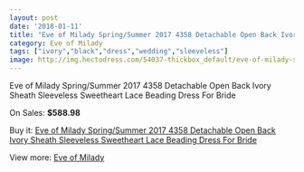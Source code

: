 ```yaml
---
layout: post
date: '2018-01-11'
title: "Eve of Milady Spring/Summer 2017 4358 Detachable Open Back Ivory Sheath Sleeveless Sweetheart Lace Beading Dress For Bride"
category: Eve of Milady
tags: ["ivory","black","dress","wedding","sleeveless"]
image: http://img.hectodress.com/54037-thickbox_default/eve-of-milady-spring-summer-2017-4358-detachable-open-back-ivory-sheath-sleeveless-sweetheart-lace-beading-dress-for-bride.jpg
---
```

Eve of Milady Spring/Summer 2017 4358 Detachable Open Back Ivory Sheath Sleeveless Sweetheart Lace Beading Dress For Bride

On Sales: **$588.98**
<a href="https://www.hectodress.com/eve-of-milady/16891-eve-of-milady-spring-summer-2017-4358-detachable-open-back-ivory-sheath-sleeveless-sweetheart-lace-beading-dress-for-bride.html"><amp-img layout="responsive" width="600" height="600" src="//img.hectodress.com/54037-thickbox_default/eve-of-milady-spring-summer-2017-4358-detachable-open-back-ivory-sheath-sleeveless-sweetheart-lace-beading-dress-for-bride.jpg" alt="Eve of Milady Spring/Summer 2017 4358 Detachable Open Back Ivory Sheath Sleeveless Sweetheart Lace Beading Dress For Bride 0" /></a>
<a href="https://www.hectodress.com/eve-of-milady/16891-eve-of-milady-spring-summer-2017-4358-detachable-open-back-ivory-sheath-sleeveless-sweetheart-lace-beading-dress-for-bride.html"><amp-img layout="responsive" width="600" height="600" src="//img.hectodress.com/54043-thickbox_default/eve-of-milady-spring-summer-2017-4358-detachable-open-back-ivory-sheath-sleeveless-sweetheart-lace-beading-dress-for-bride.jpg" alt="Eve of Milady Spring/Summer 2017 4358 Detachable Open Back Ivory Sheath Sleeveless Sweetheart Lace Beading Dress For Bride 1" /></a>
<a href="https://www.hectodress.com/eve-of-milady/16891-eve-of-milady-spring-summer-2017-4358-detachable-open-back-ivory-sheath-sleeveless-sweetheart-lace-beading-dress-for-bride.html"><amp-img layout="responsive" width="600" height="600" src="//img.hectodress.com/54042-thickbox_default/eve-of-milady-spring-summer-2017-4358-detachable-open-back-ivory-sheath-sleeveless-sweetheart-lace-beading-dress-for-bride.jpg" alt="Eve of Milady Spring/Summer 2017 4358 Detachable Open Back Ivory Sheath Sleeveless Sweetheart Lace Beading Dress For Bride 2" /></a>
<a href="https://www.hectodress.com/eve-of-milady/16891-eve-of-milady-spring-summer-2017-4358-detachable-open-back-ivory-sheath-sleeveless-sweetheart-lace-beading-dress-for-bride.html"><amp-img layout="responsive" width="600" height="600" src="//img.hectodress.com/54041-thickbox_default/eve-of-milady-spring-summer-2017-4358-detachable-open-back-ivory-sheath-sleeveless-sweetheart-lace-beading-dress-for-bride.jpg" alt="Eve of Milady Spring/Summer 2017 4358 Detachable Open Back Ivory Sheath Sleeveless Sweetheart Lace Beading Dress For Bride 3" /></a>
<a href="https://www.hectodress.com/eve-of-milady/16891-eve-of-milady-spring-summer-2017-4358-detachable-open-back-ivory-sheath-sleeveless-sweetheart-lace-beading-dress-for-bride.html"><amp-img layout="responsive" width="600" height="600" src="//img.hectodress.com/54040-thickbox_default/eve-of-milady-spring-summer-2017-4358-detachable-open-back-ivory-sheath-sleeveless-sweetheart-lace-beading-dress-for-bride.jpg" alt="Eve of Milady Spring/Summer 2017 4358 Detachable Open Back Ivory Sheath Sleeveless Sweetheart Lace Beading Dress For Bride 4" /></a>
<a href="https://www.hectodress.com/eve-of-milady/16891-eve-of-milady-spring-summer-2017-4358-detachable-open-back-ivory-sheath-sleeveless-sweetheart-lace-beading-dress-for-bride.html"><amp-img layout="responsive" width="600" height="600" src="//img.hectodress.com/54039-thickbox_default/eve-of-milady-spring-summer-2017-4358-detachable-open-back-ivory-sheath-sleeveless-sweetheart-lace-beading-dress-for-bride.jpg" alt="Eve of Milady Spring/Summer 2017 4358 Detachable Open Back Ivory Sheath Sleeveless Sweetheart Lace Beading Dress For Bride 5" /></a>
<a href="https://www.hectodress.com/eve-of-milady/16891-eve-of-milady-spring-summer-2017-4358-detachable-open-back-ivory-sheath-sleeveless-sweetheart-lace-beading-dress-for-bride.html"><amp-img layout="responsive" width="600" height="600" src="//img.hectodress.com/54038-thickbox_default/eve-of-milady-spring-summer-2017-4358-detachable-open-back-ivory-sheath-sleeveless-sweetheart-lace-beading-dress-for-bride.jpg" alt="Eve of Milady Spring/Summer 2017 4358 Detachable Open Back Ivory Sheath Sleeveless Sweetheart Lace Beading Dress For Bride 6" /></a>

Buy it: [Eve of Milady Spring/Summer 2017 4358 Detachable Open Back Ivory Sheath Sleeveless Sweetheart Lace Beading Dress For Bride](https://www.hectodress.com/eve-of-milady/16891-eve-of-milady-spring-summer-2017-4358-detachable-open-back-ivory-sheath-sleeveless-sweetheart-lace-beading-dress-for-bride.html "Eve of Milady Spring/Summer 2017 4358 Detachable Open Back Ivory Sheath Sleeveless Sweetheart Lace Beading Dress For Bride")

View more: [Eve of Milady](https://www.hectodress.com/342-eve-of-milady "Eve of Milady")